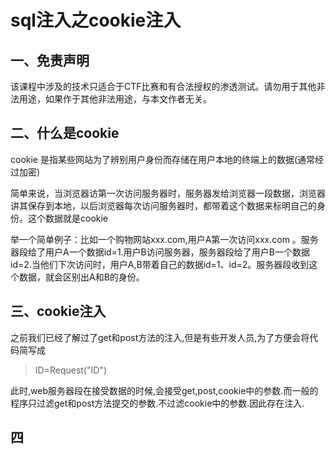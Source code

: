 # sql注入之cookie注入

## 一、免责声明

该课程中涉及的技术只适合于CTF比赛和有合法授权的渗透测试。请勿用于其他非法用途，如果作于其他非法用途，与本文作者无关。

## 二、什么是cookie

cookie 是指某些网站为了辨别用户身份而存储在用户本地的终端上的数据(通常经过加密)

简单来说，当浏览器访第一次访问服务器时，服务器发给浏览器一段数据，浏览器讲其保存到本地，以后浏览器每次访问服务器时，都带着这个数据来标明自己的身份。这个数据就是cookie

举一个简单例子：比如一个购物网站xxx.com,用户A第一次访问xxx.com 。服务器段给了用户A一个数据id=1.用户B访问服务器，服务器段给了用户B一个数据id=2.当他们下次访问时，用户A,B带着自己的数据id=1、id=2。服务器段收到这个数据，就会区别出A和B的身份。

## 三、cookie注入

之前我们已经了解过了get和post方法的注入,但是有些开发人员,为了方便会将代码简写成

>ID=Request("ID")

此时,web服务器段在接受数据的时候,会接受get,post,cookie中的参数.而一般的程序只过滤get和post方法提交的参数.不过滤cookie中的参数.因此存在注入.

## 四
